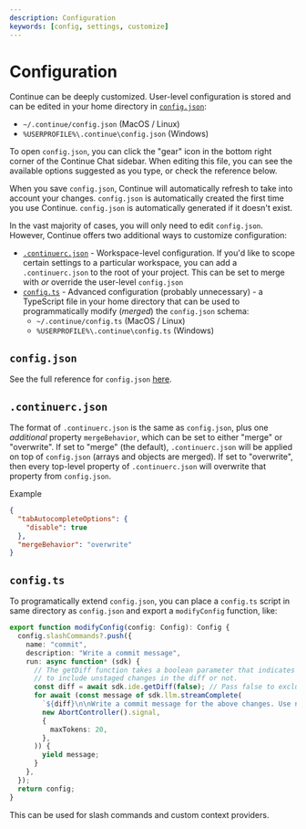```yaml
---
description: Configuration
keywords: [config, settings, customize]
---
```


# Configuration

Continue can be deeply customized. User-level configuration is stored and can be edited in your home directory in [`config.json`](#configjson):

- `~/.continue/config.json` (MacOS / Linux)
- `%USERPROFILE%\.continue\config.json` (Windows)

To open `config.json`, you can click the "gear" icon in the bottom right corner of the Continue Chat sidebar. When editing this file, you can see the available options suggested as you type, or check the reference below.

When you save `config.json`, Continue will automatically refresh to take into account your changes. `config.json` is automatically created the first time you use Continue. `config.json` is automatically generated if it doesn't exist.

In the vast majority of cases, you will only need to edit `config.json`. However, Continue offers two additional ways to customize configuration:

- [`.continuerc.json`](#continuercjson) - Workspace-level configuration. If you'd like to scope certain settings to a particular workspace, you can add a `.continuerc.json` to the root of your project. This can be set to merge with _or_ override the user-level `config.json`
- [`config.ts`](#configts) - Advanced configuration (probably unnecessary) - a TypeScript file in your home directory that can be used to programmatically modify (_merged_) the `config.json` schema:
  - `~/.continue/config.ts` (MacOS / Linux)
  - `%USERPROFILE%\.continue\config.ts` (Windows)

## `config.json`

See the full reference for `config.json` [here](../../json-reference.md).

## `.continuerc.json`

The format of `.continuerc.json` is the same as `config.json`, plus one _additional_ property `mergeBehavior`, which can be set to either "merge" or "overwrite". If set to "merge" (the default), `.continuerc.json` will be applied on top of `config.json` (arrays and objects are merged). If set to "overwrite", then every top-level property of `.continuerc.json` will overwrite that property from `config.json`.

Example

```json title=".continuerc.json"
{
  "tabAutocompleteOptions": {
    "disable": true
  },
  "mergeBehavior": "overwrite"
}
```

## `config.ts`

To programatically extend `config.json`, you can place a `config.ts` script in same directory as `config.json` and export a `modifyConfig` function, like:

```ts title="config.ts"
export function modifyConfig(config: Config): Config {
  config.slashCommands?.push({
    name: "commit",
    description: "Write a commit message",
    run: async function* (sdk) {
      // The getDiff function takes a boolean parameter that indicates whether
      // to include unstaged changes in the diff or not.
      const diff = await sdk.ide.getDiff(false); // Pass false to exclude unstaged changes
      for await (const message of sdk.llm.streamComplete(
        `${diff}\n\nWrite a commit message for the above changes. Use no more than 20 tokens to give a brief description in the imperative mood (e.g. 'Add feature' not 'Added feature'):`,
        new AbortController().signal,
        {
          maxTokens: 20,
        },
      )) {
        yield message;
      }
    },
  });
  return config;
}
```

This can be used for slash commands and custom context providers.
